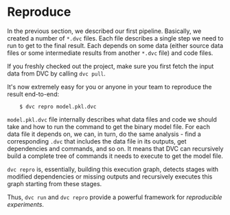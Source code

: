 # Reproduce

In the previous section, we described our first pipeline. Basically, we created a
number of `*.dvc` files. Each file describes a single step we need to run to get
to the final result. Each depends on some data (either source data files or some
intermediate results from another `*.dvc` file) and code files.

If you freshly checked out the project, make sure you first fetch the input data
from DVC by calling `dvc pull`.

It's now extremely easy for you or anyone in your team to reproduce the result
end-to-end:

```dvc
    $ dvc repro model.pkl.dvc
```

`model.pkl.dvc` file internally describes what data files and code we should
take and how to run the command to get the binary model file. For each data
file it depends on, we can, in turn, do the same analysis - find a corresponding
`.dvc` that includes the data file in its outputs, get dependencies and
commands, and so on. It means that DVC can recursively build a complete tree of
commands it needs to execute to get the model file.

`dvc repro` is, essentially, building this execution graph, detects stages with
modified dependencies or missing outputs and recursively executes this graph
starting from these stages.

Thus, `dvc run` and `dvc repro` provide a powerful framework for *reproducible
experiments*.
